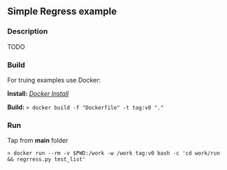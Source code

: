 ## Simple Regress example

### Description

TODO

### Build

For truing examples use Docker:

**Install:** [*Docker Install*](https://docs.docker.com/engine/install/ubuntu/)

**Build:** ```> docker build -f "Dockerfile" -t tag:v0 "."```

### Run 

Tap from **main** folder

```> docker run --rm -v $PWD:/work -w /work tag:v0 bash -c 'cd work/run && regrress.py test_list' ```